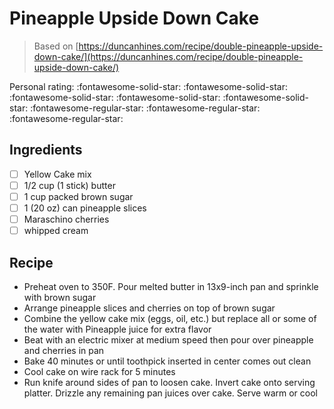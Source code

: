 <!-- Needs Manual Review -->

<!-- Do not modify sections with "AUTO-*". They are updated by make.py -->

# Pineapple Upside Down Cake

> Based on [https://duncanhines.com/recipe/double-pineapple-upside-down-cake/](https://duncanhines.com/recipe/double-pineapple-upside-down-cake/)

<!-- rating=2; (User can specify rating on scale of 1-5) -->
<!-- AUTO-UserRating -->
Personal rating: :fontawesome-solid-star: :fontawesome-solid-star: :fontawesome-solid-star: :fontawesome-solid-star: :fontawesome-solid-star: :fontawesome-regular-star: :fontawesome-regular-star: :fontawesome-regular-star:
<!-- /AUTO-UserRating -->

<!-- TODO: Capture image for Pineapple Upside Down Cake -->

## Ingredients

* [ ] Yellow Cake mix
* [ ] 1/2 cup (1 stick) butter
* [ ] 1 cup packed brown sugar
* [ ] 1 (20 oz) can pineapple slices
* [ ] Maraschino cherries
* [ ] whipped cream

## Recipe

* Preheat oven to 350F. Pour melted butter in 13x9-inch pan and sprinkle with brown sugar
* Arrange pineapple slices and cherries on top of brown sugar
* Combine the yellow cake mix (eggs, oil, etc.) but replace all or some of the water with Pineapple juice for extra flavor
* Beat with an electric mixer at medium speed then pour over pineapple and cherries in pan
* Bake 40 minutes or until toothpick inserted in center comes out clean
* Cool cake on wire rack for 5 minutes
* Run knife around sides of pan to loosen cake. Invert cake onto serving platter. Drizzle any remaining pan juices over cake. Serve warm or cool
